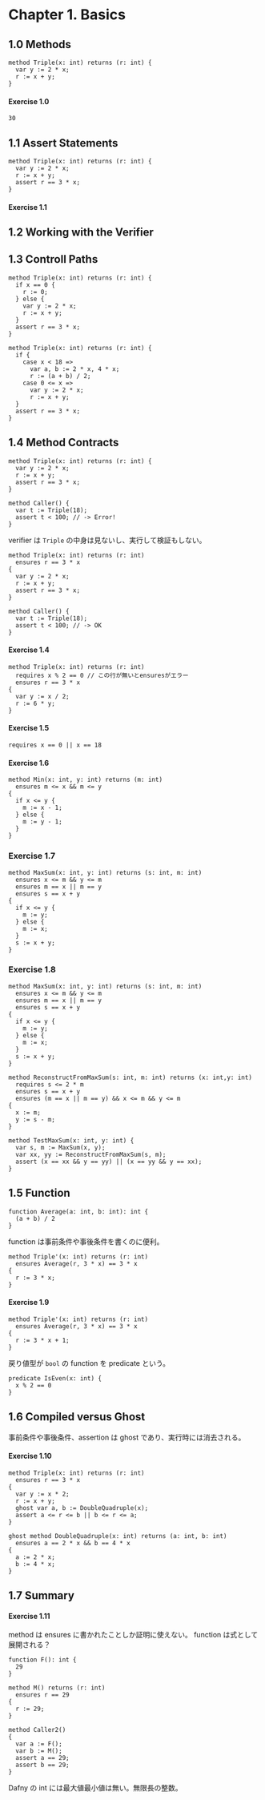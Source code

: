 # Chapter 1. Basics

## 1.0 Methods

```
method Triple(x: int) returns (r: int) {
  var y := 2 * x;
  r := x + y;
}
```

#### Exercise 1.0

```
30
```

## 1.1 Assert Statements

```
method Triple(x: int) returns (r: int) {
  var y := 2 * x;
  r := x + y;
  assert r == 3 * x;
}
```

#### Exercise 1.1

## 1.2 Working with the Verifier

## 1.3 Controll Paths

```
method Triple(x: int) returns (r: int) {
  if x == 0 {
    r := 0;
  } else {
    var y := 2 * x;
    r := x + y;
  }
  assert r == 3 * x;
}
```

```
method Triple(x: int) returns (r: int) {
  if {
    case x < 18 =>
      var a, b := 2 * x, 4 * x;
      r := (a + b) / 2;
    case 0 <= x =>
      var y := 2 * x;
      r := x + y;
  }
  assert r == 3 * x;
}
```

## 1.4 Method Contracts

```
method Triple(x: int) returns (r: int) {
  var y := 2 * x;
  r := x + y;
  assert r == 3 * x;
}

method Caller() {
  var t := Triple(18);
  assert t < 100; // -> Error!
}
```

verifier は `Triple` の中身は見ないし、実行して検証もしない。

```
method Triple(x: int) returns (r: int)
  ensures r == 3 * x
{
  var y := 2 * x;
  r := x + y;
  assert r == 3 * x;
}

method Caller() {
  var t := Triple(18);
  assert t < 100; // -> OK
}
```

#### Exercise 1.4
```
method Triple(x: int) returns (r: int)
  requires x % 2 == 0 // この行が無いとensuresがエラー
  ensures r == 3 * x
{
  var y := x / 2;
  r := 6 * y;
}
```

#### Exercise 1.5

```
requires x == 0 || x == 18
```

#### Exercise 1.6

```
method Min(x: int, y: int) returns (m: int)
  ensures m <= x && m <= y
{
  if x <= y {
    m := x - 1;
  } else {
    m := y - 1;
  }
}
```

### Exercise 1.7

```
method MaxSum(x: int, y: int) returns (s: int, m: int)
  ensures x <= m && y <= m
  ensures m == x || m == y
  ensures s == x + y
{
  if x <= y {
    m := y;
  } else {
    m := x;
  }
  s := x + y;
}
```

### Exercise 1.8

```
method MaxSum(x: int, y: int) returns (s: int, m: int)
  ensures x <= m && y <= m
  ensures m == x || m == y
  ensures s == x + y
{
  if x <= y {
    m := y;
  } else {
    m := x;
  }
  s := x + y;
}

method ReconstructFromMaxSum(s: int, m: int) returns (x: int,y: int)
  requires s <= 2 * m
  ensures s == x + y
  ensures (m == x || m == y) && x <= m && y <= m
{
  x := m;
  y := s - m;
}

method TestMaxSum(x: int, y: int) {
  var s, m := MaxSum(x, y);
  var xx, yy := ReconstructFromMaxSum(s, m);
  assert (x == xx && y == yy) || (x == yy && y == xx);
}
```

## 1.5 Function

```
function Average(a: int, b: int): int {
  (a + b) / 2
}
```

function は事前条件や事後条件を書くのに便利。

```
method Triple'(x: int) returns (r: int)
  ensures Average(r, 3 * x) == 3 * x
{
  r := 3 * x;
}
```

#### Exercise 1.9

```
method Triple'(x: int) returns (r: int)
  ensures Average(r, 3 * x) == 3 * x
{
  r := 3 * x + 1;
}
```

戻り値型が `bool` の function を predicate という。
```
predicate IsEven(x: int) {
  x % 2 == 0
}
```

## 1.6 Compiled versus Ghost

事前条件や事後条件、assertion は ghost であり、実行時には消去される。

#### Exercise 1.10

```
method Triple(x: int) returns (r: int)
  ensures r == 3 * x
{
  var y := x * 2;
  r := x + y;
  ghost var a, b := DoubleQuadruple(x);
  assert a <= r <= b || b <= r <= a;
}

ghost method DoubleQuadruple(x: int) returns (a: int, b: int)
  ensures a == 2 * x && b == 4 * x
{
  a := 2 * x;
  b := 4 * x;
}
```

## 1.7 Summary

#### Exercise 1.11

method は ensures に書かれたことしか証明に使えない。
function は式として展開される？

```
function F(): int {
  29
}

method M() returns (r: int)
  ensures r == 29
{
  r := 29;
}

method Caller2()
{
  var a := F();
  var b := M();
  assert a == 29;
  assert b == 29;
}
```

Dafny の int には最大値最小値は無い。無限長の整数。

